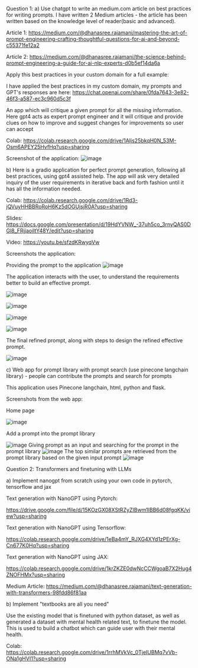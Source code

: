 Question 1:
a) Use chatgpt to write an medium.com article on best practices for writing prompts.
I have written 2 Medium articles - the article has been written based on the knowledge level of reader(basic and advanced).

Article 1: https://medium.com/@dhanasree.rajamani/mastering-the-art-of-prompt-engineering-crafting-thoughtful-questions-for-ai-and-beyond-c55371fe12a2

Article 2: https://medium.com/@dhanasree.rajamani/the-science-behind-prompt-engineering-a-guide-for-ai-nlp-experts-d0b5ef14da6a

Apply this best practices in your custom domain for a full example:

I have applied the best practices in my custom domain, my prompts and GPT's responses are here:
https://chat.openai.com/share/0fda7643-3e82-46f3-a587-ec3c960d5c3f

An app which will critique a given prompt for all the missing information. Here gpt4 acts as expert prompt engineer and it will critique and provide clues on how to improve and suggest changes for improvements so user can accept

Colab: https://colab.research.google.com/drive/1AIjs25bkqH0N_53M-Osm6APEY25HvfHq?usp=sharing

Screenshot of the application:
![image](https://github.com/Dhanasree-Rajamani/SpecialTopics_DeepLearning/assets/111466424/d22b41a7-86c2-4adf-85c0-5b27e12b2568)

b) Here is a gradio application for perfect prompt generation, following all best practices, using gpt4 assisted help. The app will ask very detailed inquiry of the user requirements in iterative back and forth fashion until it has all the information needed.

Colab: https://colab.research.google.com/drive/1Rd3-jQVuyHHBBRoRoH6Kz5dOGUjsjR0A?usp=sharing

Slides: https://docs.google.com/presentation/d/19HdYVNW_-37uh5co_3rnyQAS0DGl8_FRjjaoiltY48Y/edit?usp=sharing

Video: https://youtu.be/sfzdKRwyqVw

Screenshots the application:

Providing the prompt to the application
![image](https://github.com/Dhanasree-Rajamani/SpecialTopics_DeepLearning/assets/111466424/a96f0b30-065e-4558-a984-de98457e8ac0)

The application interacts with the user, to understand the requirements better to build an effective prompt.

![image](https://github.com/Dhanasree-Rajamani/SpecialTopics_DeepLearning/assets/111466424/da1d5336-be53-464d-8fe4-40442742fc7c)

![image](https://github.com/Dhanasree-Rajamani/SpecialTopics_DeepLearning/assets/111466424/7a575269-cca0-48fa-95ad-f0301be7044a)

![image](https://github.com/Dhanasree-Rajamani/SpecialTopics_DeepLearning/assets/111466424/c534b1ee-7014-4f93-9425-632dc4fcf106)

![image](https://github.com/Dhanasree-Rajamani/SpecialTopics_DeepLearning/assets/111466424/f59ee83a-32e8-44c2-b96a-a9ef7a78c02d)

The final refined prompt, along with steps to design the refined effective prompt. 

![image](https://github.com/Dhanasree-Rajamani/SpecialTopics_DeepLearning/assets/111466424/52980e75-a2a2-4d58-836f-972ca8aed5a3)


c) Web app for prompt library with prompt search (use pinecone langchain library) - people can contribute the prompts and search for prompts

This application uses Pinecone langchain, html, python and flask.

Screenshots from the web app:

Home page

![image](https://github.com/Dhanasree-Rajamani/SpecialTopics_DeepLearning/assets/111466424/e6da100e-8de5-443c-a3f7-8d6380f52235)

Add a prompt into the prompt library

![image](https://github.com/Dhanasree-Rajamani/SpecialTopics_DeepLearning/assets/111466424/865b9fc9-66d8-4fd0-9649-3e9f969676e0)
Giving prompt as an input and searching for the prompt in the prompt library
![image](https://github.com/Dhanasree-Rajamani/SpecialTopics_DeepLearning/assets/111466424/d786f8a7-fcac-4e1f-a1e0-24f51b478ffd)
The top similar prompts are retrieved from the prompt library based on the given input prompt
![image](https://github.com/Dhanasree-Rajamani/SpecialTopics_DeepLearning/assets/111466424/081a7848-06af-4475-a97b-7b3932dff8ba)

Question 2: Transformers and finetuning with LLMs

a) Implement nanogpt from scratch using your own code in pytorch, tensorflow and jax

Text generation with NanoGPT using Pytorch: 

https://drive.google.com/file/d/15KOzGX08XStRZyZIBwm1IBB6d08fgqKK/view?usp=sharing

Text generation with NanoGPT using Tensorflow: 

https://colab.research.google.com/drive/1eBa4mY_RJXG4XYd1zPErXg-Cn677K0Hq?usp=sharing

Text generation with NanoGPT using JAX: 

https://colab.research.google.com/drive/1krZKZE0dwNcCCWgoaB7X2Hug4ZNOFHMx?usp=sharing

Medium Article: https://medium.com/@dhanasree.rajamani/text-generation-with-transformers-98fdd86f81aa

b) Implement "textbooks are all you need"

Use the existing model that is finetuned with python dataset, as well as generated a dataset with mental health related text, to finetune the model. This is used to build a chatbot which can guide user with their mental health. 

Colab: https://colab.research.google.com/drive/1rrhMVkVc_0TjeIUBMq7vVb-ONa1gHVI1?usp=sharing
